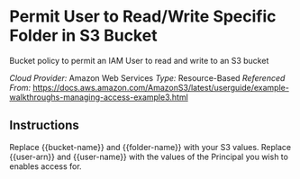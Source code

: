 # Permit User to Read/Write Specific Folder in S3 Bucket
Bucket policy to permit an IAM User to read and write to an S3 bucket

*Cloud Provider:* Amazon Web Services
*Type:* Resource-Based
*Referenced From:* https://docs.aws.amazon.com/AmazonS3/latest/userguide/example-walkthroughs-managing-access-example3.html

## Instructions
Replace {{bucket-name}} and {{folder-name}} with your S3 values. Replace {{user-arn}} and {{user-name}} with the values of the Principal you wish to enables access for.